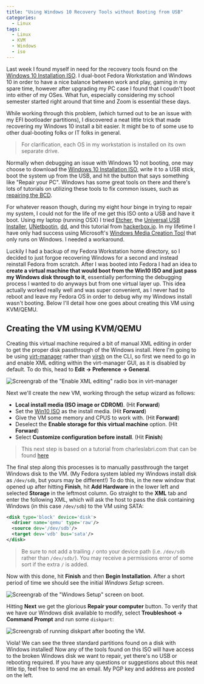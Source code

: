 ```yaml
---
title: "Using Windows 10 Recovery Tools without Booting from USB"
categories:
  - Linux
tags:
  - Linux
  - KVM
  - Windows
  - iso
---
```


Last week I found myself in need for the recovery tools found on the [Windows 10 Installation ISO](https://www.microsoft.com/en-us/software-download/windows10ISO). I dual-boot Fedora Workstation and Windows 10 in order to have a nice balance between work and play, gaming in my spare time, however after upgrading my PC case I found that I coudn't boot into either of my OSes. What fun, especially considering my school semester started right around that time and Zoom is essential these days.

While working through this problem, (which turned out to be an issue with my EFI bootloader partitions), I discovered a neat little trick that made recovering my Windows 10 install a bit easier. It might be to of some use to other dual-booting folks or IT folks in general.

> For clarification, each OS in my workstation is installed on its own separate drive.

Normally when debugging an issue with Windows 10 not booting, one may choose to download the [Windows 10 Installation ISO](https://www.microsoft.com/en-us/software-download/windows10ISO), write it to a USB stick, boot the system up from the USB, and hit the button that says something like "Repair your PC". Windows has some great tools on there and there's lots of tutorials on utilizing these tools to fix common issues, such as [repairing the BCD](https://www.lifewire.com/how-to-rebuild-the-bcd-in-windows-2624508).

For whatever reason though, during my eight hour binge in trying to repair my system, I could not for the life of me get this ISO onto a USB and have it boot. Using my laptop (running OSX) I tried [Etcher](https://www.balena.io/etcher/), the [Universal USB Installer](https://www.pendrivelinux.com/universal-usb-installer-easy-as-1-2-3/), [UNetbootin](https://unetbootin.org/), [dd](https://www.2daygeek.com/linux-dd-command-create-a-bootable-usb-disk/), and this tutorial from [hackerbox.io](https://hackerbox.io/articles/bootable-usb-from-iso-using-osx/). In my lifetime I have only had success using Microsoft's [Windows Media Creation Tool](https://www.partitionwizard.com/clone-disk/windows-10-media-creation-tool.html) that only runs on Windows. I needed a workaround.

Luckily I had a backup of my Fedora Workstation home directory, so I decided to just forgoe recovering Windows for a second and instead reinstall Fedora from scratch. After I was booted into Fedora I had an idea to **create a virtual machine that would boot from the Win10 ISO and just pass my Windows disk through to it**, essentially performing the debugging process I wanted to do anyways but from one virtual layer up. This idea actually worked really well and was super convenient, as I never had to reboot and leave my Fedora OS in order to debug why my Windows install wasn't booting. Below I'll detail how one goes about creating this VM using KVM/QEMU.

## Creating the VM using KVM/QEMU

Creating this virtual machine required a bit of manual XML editing in order to get the proper disk passthrough of the Windows install. Here I'm going to be using [virt-manager](https://virt-manager.org/) rather than [virsh](https://www.libvirt.org/manpages/virsh.html) on the CLI, so first we need to go in and enable XML editing within the virt-manager GUI, as it is disabled by default. To do this, head to **Edit -> Preference -> General**.

![Screengrab of the "Enable XML editing" radio box in virt-manager](../../assets/images/xml_editing.png)

Next we'll create the new VM, working through the setup wizard as follows:

* **Local install media (ISO image or CDROM)**. (Hit **Forward**)
* Set the [Win10 ISO](https://www.microsoft.com/en-us/software-download/windows10ISO) as the install media. (Hit **Forward**)
* Give the VM some memory and CPUS to work with. (Hit **Forward**)
* Deselect the **Enable storage for this virtual machine** option. (Hit **Forward**)
* Select **Customize configuration before install**. (Hit **Finish**)

> This next step is based on a tutorial from charleslabri.com that can be found [here](https://www.charleslabri.com/adding-passthrough-physical-disk-in-kvm-guests/)

The final step along this processes is to manually passthrough the target Windows disk to the VM. (My Fedora system labled my Windows install disk as `/dev/sdb`, but yours may be different!) To do this, in the new window that opened up after hitting **Finish**, hit **Add Hardware** in the lower left and selected **Storage** in the leftmost column. Go straight to the **XML** tab and enter the following XML, which will ask the host to pass the disk containing Windows (in this case `/dev/sdb`) to the VM using SATA:

```xml
<disk type='block' device='disk'>
  <driver name='qemu' type='raw'/>
  <source dev='/dev/sdb'/>
  <target dev='vdb' bus='sata'/>
</disk>
```

> Be sure to not add a trailing `/` onto your device path (i.e. `/dev/sdb` rather than `/dev/sdb/`). You may receive a permissions error of some sort if the extra `/` is added.

Now with this done, hit **Finish** and then **Begin Installation**. After a short period of time we should see the initial *Windows Setup* screen.

![Screengrab of the "Windows Setup" screen on boot](../../assets/images/win10_setup.png).

Hitting **Next** we get the glorious **Repair your computer** button. To verify that we have our Windows disk available to modify, select **Troubleshoot -> Command Prompt** and run some `diskpart`:

![Screengrab of running diskpart after booting the VM](../../assets/images/diskpart.png).

Viola! We can see the three standard partitions found on a disk with Windows installed! Now any of the tools found on this ISO will have access to the broken Windows disk we want to repair, yet there's no USB or rebooting required. If you have any questions or suggestions about this neat little tip, feel free to send me an email. My PGP key and address are posted on the left.

